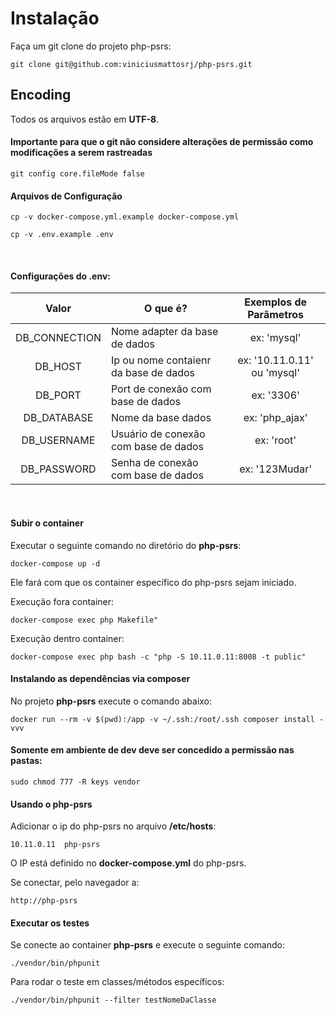 # Instalação

Faça um git clone do projeto php-psrs:

```
git clone git@github.com:viniciusmattosrj/php-psrs.git
```

## Encoding

Todos os arquivos estão em **UTF-8**.

#### Importante para que o git não considere alterações de permissão como modificações a serem rastreadas

```
git config core.fileMode false
```

#### Arquivos de Configuração

```
cp -v docker-compose.yml.example docker-compose.yml

cp -v .env.example .env
```

&nbsp;

#### Configurações do .env:

|     Valor     | O que é?                              |   Exemplos de Parâmetros    |
| :-----------: | ------------------------------------- | :-------------------------: |
| DB_CONNECTION | Nome adapter da base de dados         |         ex: 'mysql'         |
|    DB_HOST    | Ip ou nome contaienr da base de dados | ex: '10.11.0.11' ou 'mysql' |
|    DB_PORT    | Port de conexão com base de dados     |         ex: '3306'          |
|  DB_DATABASE  | Nome da base dados                    |       ex: 'php_ajax'        |
|  DB_USERNAME  | Usuário de conexão com base de dados  |         ex: 'root'          |
|  DB_PASSWORD  | Senha de conexão com base de dados    |       ex: '123Mudar'        |

&nbsp;

#### Subir o container

Executar o seguinte comando no diretório do **php-psrs**:

```
docker-compose up -d
```

Ele fará com que os container específico do php-psrs sejam iniciado.

Execução fora container:

```
docker-compose exec php Makefile"
```

Execução dentro container:

```
docker-compose exec php bash -c "php -S 10.11.0.11:8008 -t public"
```

#### Instalando as dependências via composer

No projeto **php-psrs** execute o comando abaixo:

```
docker run --rm -v $(pwd):/app -v ~/.ssh:/root/.ssh composer install -vvv
```

#### Somente em ambiente de dev deve ser concedido a permissão nas pastas:

```
sudo chmod 777 -R keys vendor
```

#### Usando o php-psrs

Adicionar o ip do php-psrs no arquivo **/etc/hosts**:

```
10.11.0.11  php-psrs
```

O IP está definido no **docker-compose.yml** do php-psrs.

Se conectar, pelo navegador a:

```
http://php-psrs
```

#### Executar os testes

Se conecte ao container **php-psrs** e execute o seguinte comando:

```
./vendor/bin/phpunit
```

Para rodar o teste em classes/métodos específicos:

```
./vendor/bin/phpunit --filter testNomeDaClasse
```

